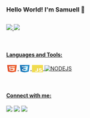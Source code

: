 ### Hello World! I'm Samuell  👋
##
<div>
  <a href="https://github.com/samuelltorres">
  <img height="180em" src="https://github-readme-stats.vercel.app/api?username=samuelltorres&show_icons=true&theme=apprentice&include_all_commits=true&count_private=true"/>
  <img height="180em" src="https://github-readme-stats.vercel.app/api/top-langs/?username=samuelltorres&layout=compact&langs_count=7&theme=apprentice"/>
</div>

  
<h4 align="left">
  <br>
  <br>
 Languages and Tools:
  </h4>  
<div style="display: inline_block">
  <img align="center" alt="HTML" height="20" width="30" src="https://raw.githubusercontent.com/devicons/devicon/master/icons/html5/html5-original.svg">
  <img align="center" alt="CSS" height="20" width="30" src="https://raw.githubusercontent.com/devicons/devicon/master/icons/css3/css3-original.svg">
  <img align="center" alt="JS" height="20" width="30" src="https://raw.githubusercontent.com/devicons/devicon/master/icons/javascript/javascript-plain.svg">
  <img align="center" alt="NODEJS" height="30" width="30" src="https://cdn.jsdelivr.net/gh/devicons/devicon/icons/nodejs/nodejs-plain.svg" />
</div>
  
  
<h4 align="left">
  <br>
  <br>
 Connect with me:
  </h4>  
<div>
  <a href="https://www.instagram.com/samuellt_r/" target="_blank"><img src="https://img.shields.io/badge/-Instagram-%23E4405F?style=for-the-badge&logo=instagram&logoColor=white" target="_blank"></a>
  <a href = "mailto:samuelltorres145@gmail.com"><img src="https://img.shields.io/badge/Gmail-D14836?style=for-the-badge&logo=gmail&logoColor=white" target="_blank"></a>
  <a href="https://www.linkedin.com/in/samuelltorres/" target="_blank"><img src="https://img.shields.io/badge/-LinkedIn-%230077B5?style=for-the-badge&logo=linkedin&logoColor=white" target="_blank"></a>
</div>
